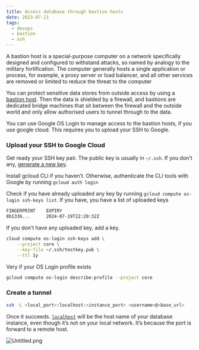 ```yaml
---
title: Access database through bastion hosts
date: 2023-07-21
tags:
  - devops
  - bastion
  - ssh
---
```


A bastion host is a special-purpose computer on a network specifically designed and configured to withstand attacks, so named by analogy to the military fortification. The computer generally hosts a single application or process, for example, a proxy server or load balancer, and all other services are removed or limited to reduce the threat to the computer


You can protect sensitive data stores from outside access by using a [bastion host](https://en.wikipedia.org/wiki/Bastion_host). Then the data is shielded by a firewall, and bastions are dedicated bridge machines that sit between the firewall and the outside world and only allow authorised users to tunnel through to the data.


You can use Google OS Login to manage access to the bastion hosts, if you use google cloud. This requires you to upload your SSH to Google.


### Upload your SSH to Google Cloud


Get ready your SSH key pair. The public key is usually in `~/.ssh`. If you don’t any, [generate a new key](https://docs.github.com/en/authentication/connecting-to-github-with-ssh/generating-a-new-ssh-key-and-adding-it-to-the-ssh-agent). 


Install gcloud CLI if you haven’t. Otherwise, authenticate the CLI tools with Google by running `gcloud auth login`


Check if you have already uploaded any key by running `gcloud compute os-login ssh-keys list`. If you have, you have a list of uploaded keys


```bash
FINGERPRINT    EXPIRY
8b1336...      2024-07-19T22:20:32Z
```


If you don’t have any uploaded key, add a key.


```bash
cloud compute os-login ssh-keys add \
	--project core \
	--key-file ~/.ssh/testkey.pub \
	--ttl 1y
```


Very if your OS Login profile exists


```bash
gcloud compute os-login describe-profile --project core
```


### Create a tunnel


```bash
ssh -L <local_port>:localhost:<instance_port> <username>@<base_url>
```


Once it succeeds. [`localhost`](http://localhost/) will be the host name of your database instance, even though it’s not on your local network. It’s because the port is forward to a remote host.


![Untitled.png](https://prod-files-secure.s3.us-west-2.amazonaws.com/875308e8-8000-4329-b1aa-ffd95b33ba6e/97672406-33d9-4552-a4fa-5e5ea4309e4b/Untitled.png?X-Amz-Algorithm=AWS4-HMAC-SHA256&X-Amz-Content-Sha256=UNSIGNED-PAYLOAD&X-Amz-Credential=AKIAT73L2G45HZZMZUHI%2F20231228%2Fus-west-2%2Fs3%2Faws4_request&X-Amz-Date=20231228T012448Z&X-Amz-Expires=3600&X-Amz-Signature=569b569fc2c5ca40c47f905be620fb51dab7d4546ee19857067602164e1215c7&X-Amz-SignedHeaders=host&x-id=GetObject)


